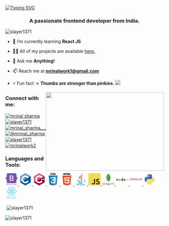 [![Typing SVG](https://readme-typing-svg.herokuapp.com?center=true&vCenter=true&width=600&lines=Hi+%F0%9F%91%8B%2C+I'm+Mrinal+Sharma)](https://git.io/typing-svg)

<h3 align="center">A passionate frontend developer from India.</h3>

<p align="left"> <img src="https://komarev.com/ghpvc/?username=slayer1371&label=Profile%20views&color=0e75b6&style=flat" alt="slayer1371" /> </p>

- 🌱 I’m currently learning **React JS**

- 👨‍💻 All of my projects are available [here.](https://github.com/slayer1371?tab=repositories)

- 💬 Ask me **Anything!**

- 📫 Reach me at **mrinalwork1@gmail.com**

- ⚡ Fun fact -> **Thumbs are stronger than pinkies.**
[![](https://gitwar.herokuapp.com/badge?username=slayer1371&label=Gitwar%20Profile%20Score&style=for-the-badge&color=0088cc)](https://gitwar.herokuapp.com/)

<img align="right" height="250" width="375" alt="" src="https://raw.githubusercontent.com/iampavangandhi/iampavangandhi/master/gifs/coder.gif" />

<h3 align="left">Connect with me:</h3>
<p align="left">
<a href="https://linkedin.com/in/mrinal sharma" target="blank"><img align="center" src="https://raw.githubusercontent.com/rahuldkjain/github-profile-readme-generator/master/src/images/icons/Social/linked-in-alt.svg" alt="mrinal sharma" height="30" width="40" /></a>
<a href="https://codesandbox.com/slayer1371" target="blank"><img align="center" src="https://raw.githubusercontent.com/rahuldkjain/github-profile-readme-generator/master/src/images/icons/Social/codesandbox.svg" alt="slayer1371" height="30" width="40" /></a>
<a href="https://instagram.com/mrinal_sharma_._" target="blank"><img align="center" src="https://raw.githubusercontent.com/rahuldkjain/github-profile-readme-generator/master/src/images/icons/Social/instagram.svg" alt="mrinal_sharma_._" height="30" width="40" /></a>
<a href="https://medium.com/@mrinal_sharma" target="blank"><img align="center" src="https://raw.githubusercontent.com/rahuldkjain/github-profile-readme-generator/master/src/images/icons/Social/medium.svg" alt="@mrinal_sharma" height="30" width="40" /></a>
<a href="https://www.codechef.com/users/slayer1371" target="blank"><img align="center" src="https://cdn.jsdelivr.net/npm/simple-icons@3.1.0/icons/codechef.svg" alt="slayer1371" height="30" width="40" /></a>
<a href="https://www.hackerrank.com/mrinalwork2" target="blank"><img align="center" src="https://raw.githubusercontent.com/rahuldkjain/github-profile-readme-generator/master/src/images/icons/Social/hackerrank.svg" alt="mrinalwork2" height="30" width="40" /></a>
</p>

<h3 align="left">Languages and Tools:</h3>
<p align="left"> <a href="https://getbootstrap.com" target="_blank" rel="noreferrer"> <img src="https://raw.githubusercontent.com/devicons/devicon/master/icons/bootstrap/bootstrap-plain-wordmark.svg" alt="bootstrap" width="40" height="40"/> </a> <a href="https://www.cprogramming.com/" target="_blank" rel="noreferrer"> <img src="https://raw.githubusercontent.com/devicons/devicon/master/icons/c/c-original.svg" alt="c" width="40" height="40"/> </a> <a href="https://www.w3schools.com/cpp/" target="_blank" rel="noreferrer"> <img src="https://raw.githubusercontent.com/devicons/devicon/master/icons/cplusplus/cplusplus-original.svg" alt="cplusplus" width="40" height="40"/> </a> <a href="https://www.w3schools.com/css/" target="_blank" rel="noreferrer"> <img src="https://raw.githubusercontent.com/devicons/devicon/master/icons/css3/css3-original-wordmark.svg" alt="css3" width="40" height="40"/> </a> <a href="https://www.w3.org/html/" target="_blank" rel="noreferrer"> <img src="https://raw.githubusercontent.com/devicons/devicon/master/icons/html5/html5-original-wordmark.svg" alt="html5" width="40" height="40"/> </a> <a href="https://www.java.com" target="_blank" rel="noreferrer"> <img src="https://raw.githubusercontent.com/devicons/devicon/master/icons/java/java-original.svg" alt="java" width="40" height="40"/> </a> <a href="https://developer.mozilla.org/en-US/docs/Web/JavaScript" target="_blank" rel="noreferrer"> <img src="https://raw.githubusercontent.com/devicons/devicon/master/icons/javascript/javascript-original.svg" alt="javascript" width="40" height="40"/> </a> <a href="https://www.mongodb.com/" target="_blank" rel="noreferrer"> <img src="https://raw.githubusercontent.com/devicons/devicon/master/icons/mongodb/mongodb-original-wordmark.svg" alt="mongodb" width="40" height="40"/> </a> <a href="https://nodejs.org" target="_blank" rel="noreferrer"> <img src="https://raw.githubusercontent.com/devicons/devicon/master/icons/nodejs/nodejs-original-wordmark.svg" alt="nodejs" width="40" height="40"/> </a> <a href="https://www.oracle.com/" target="_blank" rel="noreferrer"> <img src="https://raw.githubusercontent.com/devicons/devicon/master/icons/oracle/oracle-original.svg" alt="oracle" width="40" height="40"/> </a> <a href="https://www.python.org" target="_blank" rel="noreferrer"> <img src="https://raw.githubusercontent.com/devicons/devicon/master/icons/python/python-original.svg" alt="python" width="40" height="40"/> </a> <a href="https://reactjs.org/" target="_blank" rel="noreferrer"> <img src="https://raw.githubusercontent.com/devicons/devicon/master/icons/react/react-original-wordmark.svg" alt="react" width="40" height="40"/> </a> </p>

<p>&nbsp;<img align="center" src="https://github-readme-stats.vercel.app/api?username=slayer1371&show_icons=true&locale=en" alt="slayer1371" /></p>

<p><img align="center" src="https://github-readme-streak-stats.herokuapp.com/?user=slayer1371&" alt="slayer1371" /></p>
